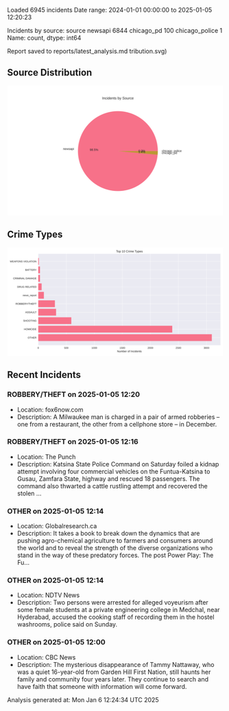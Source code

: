 
Loaded 6945 incidents
Date range: 2024-01-01 00:00:00 to 2025-01-05 12:20:23

Incidents by source:
source
newsapi           6844
chicago_pd         100
chicago_police       1
Name: count, dtype: int64

Report saved to reports/latest_analysis.md
tribution.svg)

## Source Distribution
![Source Distribution](images/source_distribution.svg)

## Crime Types
![Crime Types](images/crime_types.svg)

## Recent Incidents

### ROBBERY/THEFT on 2025-01-05 12:20
- Location: fox6now.com
- Description: A Milwaukee man is charged in a pair of armed robberies – one from a restaurant, the other from a cellphone store – in December.


### ROBBERY/THEFT on 2025-01-05 12:16
- Location: The Punch
- Description: Katsina State Police Command on Saturday foiled a kidnap attempt involving four commercial vehicles on the Funtua-Katsina to Gusau, Zamfara State, highway and rescued 18 passengers. The command also thwarted a cattle rustling attempt and recovered the stolen …


### OTHER on 2025-01-05 12:14
- Location: Globalresearch.ca
- Description: It takes a book to break down the dynamics that are pushing agro-chemical agriculture to farmers and consumers around the world and to reveal the strength of the diverse organizations who stand in the way of these predatory forces.
The post Power Play: The Fu…


### OTHER on 2025-01-05 12:14
- Location: NDTV News
- Description: Two persons were arrested for alleged voyeurism after some female students at a private engineering college in Medchal, near Hyderabad, accused the cooking staff of recording them in the hostel washrooms, police said on Sunday.


### OTHER on 2025-01-05 12:00
- Location: CBC News
- Description: The mysterious disappearance of Tammy Nattaway, who was a quiet 16-year-old from Garden Hill First Nation, still haunts her family and community four years later. They continue to search and have faith that someone with information will come forward.

Analysis generated at: Mon Jan  6 12:24:34 UTC 2025
